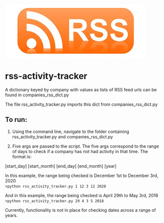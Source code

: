 ![RSS Logo](/rss_logo.png)

# rss-activity-tracker

A dictionary keyed by company with values as lists of RSS feed urls can be found in companies_rss_dict.py

The file rss_activity_tracker.py imports this dict from companies_rss_dict.py

## To run:

1) Using the command line, navigate to the folder containing rss_activity_tracker.py and companies_rss_dict.py

3) Five args are passed to the script. The five args correspond to the range of days to check if a company has not had activity in that time. The format is:

[start_day] [start_month] [end_day] [end_month] [year]

In this example, the range being checked is December 1st to December 3rd, 2020 <br />
`>python rss_activity_tracker.py 1 12 3 12 2020`

And in this example, the range being checked is April 29th to May 3rd, 2018 <br />
`>python rss_activity_tracker.py 29 4 3 5 2018`

Currently, functionality is not in place for checking dates across a range of years. 
